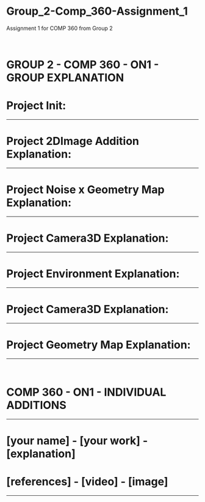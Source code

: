 # Group_2-Comp_360-Assignment_1
Assignment 1 for COMP 360 from Group 2

<br>

# GROUP 2 - COMP 360 - ON1 - GROUP EXPLANATION
# Project Init:

---------------------------------------------------------
# Project 2DImage Addition Explanation:

---------------------------------------------------------
# Project Noise x Geometry Map Explanation:

---------------------------------------------------------
# Project Camera3D Explanation:

---------------------------------------------------------
# Project Environment Explanation:

---------------------------------------------------------
# Project Camera3D Explanation:

---------------------------------------------------------
# Project Geometry Map Explanation:

---------------------------------------------------------

<br>

# COMP 360 - ON1 - INDIVIDUAL ADDITIONS
--------------------------------------------------------

# [your name] - [your work] - [explanation]
# [references] - [video] - [image]

--------------------------------------------------------
